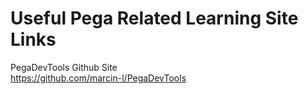# Useful Pega Related Learning Site Links

PegaDevTools Github Site\
https://github.com/marcin-l/PegaDevTools

